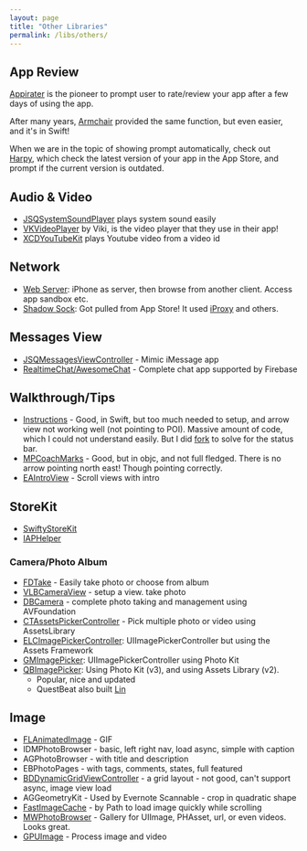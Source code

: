 ```yaml
---
layout: page
title: "Other Libraries"
permalink: /libs/others/
---
```


## App Review

[Appirater](https://github.com/arashpayan/appirater) is the pioneer to prompt user to rate/review your app after a few days of using the app.

After many years, [Armchair](https://github.com/UrbanApps/Armchair) provided the same function, but even easier, and it's in Swift!

When we are in the topic of showing prompt automatically, check out [Harpy](https://github.com/ArtSabintsev/Harpy), which check the latest version of your app in the App Store, and prompt if the current version is outdated.


## Audio & Video

- [JSQSystemSoundPlayer](https://github.com/jessesquires/JSQSystemSoundPlayer) plays system sound easily
- [VKVideoPlayer](https://github.com/viki-org/VKVideoPlayer) by Viki, is the video player that they use in their app!
- [XCDYouTubeKit](https://github.com/0xced/XCDYouTubeKit) plays Youtube video from a video id


## Network

- [Web Server](https://github.com/swisspol/GCDWebServer): iPhone as server, then browse from another client. Access app sandbox etc.
- [Shadow Sock](https://github.com/shadowsocks/shadowsocks-iOS/): Got pulled from App Store! It used [iProxy](https://github.com/clowwindy/iProxy) and others.


## Messages View

- [JSQMessagesViewController](https://github.com/jessesquires/JSQMessagesViewController) - Mimic iMessage app
- [RealtimeChat/AwesomeChat](https://github.com/relatedcode/RealtimeChat) - Complete chat app supported by Firebase


## Walkthrough/Tips

- [Instructions](https://github.com/ephread/Instructions) - Good, in Swift, but too much needed to setup, and arrow view not working well (not pointing to POI). Massive amount of code, which I could not understand easily. But I did [fork](https://github.com/samwize/Instructions) to solve for the status bar.
- [MPCoachMarks](https://github.com/bubudrc/MPCoachMarks) - Good, but in objc, and not full fledged. There is no arrow pointing north east! Though pointing correctly.
- [EAIntroView](https://github.com/ealeksandrov/EAIntroView) - Scroll views with intro


## StoreKit

- [SwiftyStoreKit](https://github.com/bizz84/SwiftyStoreKit)
- [IAPHelper](https://github.com/saturngod/IAPHelper)


### Camera/Photo Album

- [FDTake](https://github.com/fulldecent/FDTake) - Easily take photo or choose from album
- [VLBCameraView](https://github.com/verylargebox/VLBCameraView) - setup a view. take photo
- [DBCamera](https://github.com/danielebogo/DBCamera) - complete photo taking and management using AVFoundation
- [CTAssetsPickerController](https://github.com/chiunam/CTAssetsPickerController) - Pick multiple photo or video using AssetsLibrary
- [ELCImagePickerController](https://github.com/B-Sides/ELCImagePickerController): UIImagePickerController but using the Assets Framework
- [GMImagePicker](https://github.com/guillermomuntaner/GMImagePicker): UIImagePickerController using Photo Kit
- [QBImagePicker](https://github.com/questbeat/QBImagePicker): Using Photo Kit (v3), and using Assets Library (v2). 
    + Popular, nice and updated
    + QuestBeat also built [Lin](https://github.com/questbeat/Lin)


## Image

- [FLAnimatedImage](https://github.com/Flipboard/FLAnimatedImage) - GIF
- IDMPhotoBrowser - basic, left right nav, load async, simple with caption
- AGPhotoBrowser - with title and description
- EBPhotoPages - with tags, comments, states, full featured
- [BDDynamicGridViewController](https://github.com/norsez/BDDynamicGridViewController) - a grid layout - not good, can't support async, image view load
- AGGeometryKit - Used by Evernote Scannable - crop in quadratic shape
- [FastImageCache](https://github.com/path/FastImageCache) - by Path to load image quickly while scrolling
- [MWPhotoBrowser](https://github.com/mwaterfall/MWPhotoBrowser) - Gallery for UIImage, PHAsset, url, or even videos. Looks great.
- [GPUImage](https://github.com/BradLarson/GPUImage) - Process image and video
